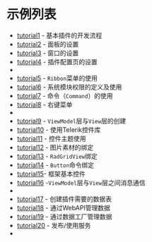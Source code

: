 # 示例列表

* [tutorial1](https://github.com/bstar5/BSTAR-Samples/tree/master/samples/tutorial1) - 基本插件的开发流程
* [tutorial2](https://github.com/bstar5/BSTAR-Samples/tree/master/samples/tutorial2) - 面板的设置
* [tutorial3](https://github.com/bstar5/BSTAR-Samples/tree/master/samples/tutorial3) - 窗口的设置
* [tutorial4](https://github.com/bstar5/BSTAR-Samples/tree/master/samples/tutorial4) - 插件配置页的设置
* ​
* [tutorial5](https://github.com/bstar5/BSTAR-Samples/tree/master/samples/tutorial5) - `Ribbon`菜单的使用
* [tutorial6](https://github.com/bstar5/BSTAR-Samples/tree/master/samples/tutorial6) - 系统模块权限的定义及使用
* [tutorial7](https://github.com/bstar5/BSTAR-Samples/tree/master/samples/tutorial7) - 命令（`Command`）的使用
* [tutorial8](https://github.com/bstar5/BSTAR-Samples/tree/master/samples/tutorial8) - 右键菜单
* ​
* [tutorial9](https://github.com/bstar5/BSTAR-Samples/tree/master/samples/tutorial9) - `ViewModel`层与`View`层的创建
* [tutorial10](https://github.com/bstar5/BSTAR-Samples/tree/master/samples/tutorial10) - 使用Telerik控件库
* [tutorial11](https://github.com/bstar5/BSTAR-Samples/tree/master/samples/tutorial11) - 控件主题使用
* [tutorial12](https://github.com/bstar5/BSTAR-Samples/tree/master/samples/tutorial12) - 图片素材的绑定
* [tutorial13](https://github.com/bstar5/BSTAR-Samples/tree/master/samples/tutorial13) - `RadGridView`绑定
* [tutorial14](https://github.com/bstar5/BSTAR-Samples/tree/master/samples/tutorial14) - `Button`命令绑定
* [tutorial15](https://github.com/bstar5/BSTAR-Samples/tree/master/samples/tutorial15)- 框架基本控件
* [tutorial16](https://github.com/bstar5/BSTAR-Samples/tree/master/samples/tutorial16) -`ViewModel`层与`View`层之间消息通信
* ​
* [tutorial17](https://github.com/bstar5/BSTAR-Samples/tree/master/samples/tutorial17) - 创建插件需要的数据表
* [tutorial18](https://github.com/bstar5/BSTAR-Samples/tree/master/samples/tutorial18) - 通过WebAPI管理数据
* [tutorial19](https://github.com/bstar5/BSTAR-Samples/tree/master/samples/tutorial19) - 通过数据工厂管理数据
* [tutorial20](https://github.com/bstar5/BSTAR-Samples/tree/master/samples/tutorial20) - 发布/使用服务
* 
